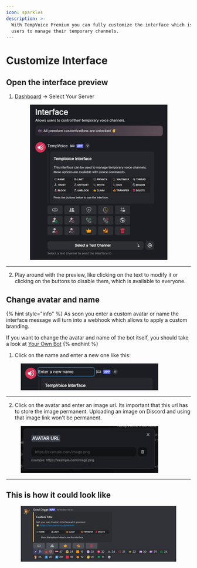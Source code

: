 ```yaml
---
icon: sparkles
description: >-
  With TempVoice Premium you can fully customize the interface which is used by
  users to manage their temporary channels.
---
```


# Customize Interface

## Open the interface preview

1. [Dashboard](https://tempvoice.xyz/dashboard) -> Select Your Server

<div align="center">

<figure><img src="../.gitbook/assets/image (4) (1) (1).png" alt="" width="375"><figcaption></figcaption></figure>

</div>

***

2. Play around with the preview, like clicking on the text to modify it or clicking on the buttons to disable them, which is available to everyone.

## Change avatar and name

{% hint style="info" %}
As soon you enter a custom avatar or name the interface message will turn into a webhook which allows to apply a custom branding.

If you want to change the avatar and name of the bot itself, you should take a look at [Your Own Bot](your-own-bot.md)
{% endhint %}

1. Click on the name and enter a new one like this:

<figure><img src="../.gitbook/assets/image (1) (1) (1) (1) (1).png" alt="" width="375"><figcaption></figcaption></figure>

***

2. Click on the avatar and enter an image url. Its important that this url has to store the image permanent. Uploading an image on Discord and using that image link won't be permanent.

<figure><img src="../.gitbook/assets/image (2) (1) (1) (1).png" alt="" width="375"><figcaption></figcaption></figure>

***

## This is how it could look like

<figure><img src="../.gitbook/assets/image (3) (1) (1) (1).png" alt=""><figcaption></figcaption></figure>
